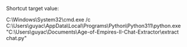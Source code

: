 Shortcut target value:

C:\Windows\System32\cmd.exe /c C:\Users\guyac\AppData\Local\Programs\Python\Python311\python.exe "C:\Users\guyac\Documents\Age-of-Empires-II-Chat-Extractor\extract chat.py"